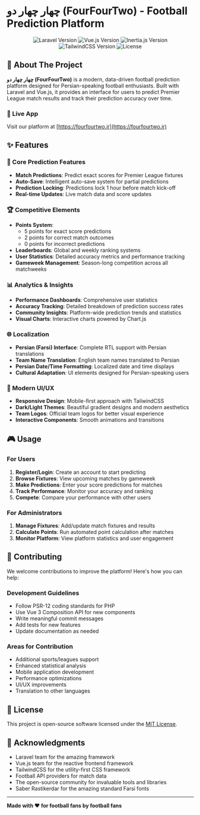 # چهار چهار دو (FourFourTwo) - Football Prediction Platform

<p align="center">
  <img src="https://img.shields.io/badge/Laravel-11.x-red.svg" alt="Laravel Version">
  <img src="https://img.shields.io/badge/Vue.js-3.x-green.svg" alt="Vue.js Version">
  <img src="https://img.shields.io/badge/Inertia.js-2.x-purple.svg" alt="Inertia.js Version">
  <img src="https://img.shields.io/badge/TailwindCSS-3.x-blue.svg" alt="TailwindCSS Version">
  <img src="https://img.shields.io/badge/License-MIT-yellow.svg" alt="License">
</p>

## 🚀 About The Project

**چهار چهار دو (FourFourTwo)** is a modern, data-driven football prediction platform designed for Persian-speaking football enthusiasts. Built with Laravel and Vue.js, it provides an interface for users to predict Premier League match results and track their prediction accuracy over time.

### 🌟 Live App
Visit our platform at [https://fourfourtwo.ir](https://fourfourtwo.ir)

## ✨ Features

### 🎯 Core Prediction Features
- **Match Predictions**: Predict exact scores for Premier League fixtures
- **Auto-Save**: Intelligent auto-save system for partial predictions
- **Prediction Locking**: Predictions lock 1 hour before match kick-off
- **Real-time Updates**: Live match data and score updates

### 🏆 Competitive Elements
- **Points System**: 
  - 5 points for exact score predictions
  - 2 points for correct match outcomes
  - 0 points for incorrect predictions
- **Leaderboards**: Global and weekly ranking systems
- **User Statistics**: Detailed accuracy metrics and performance tracking
- **Gameweek Management**: Season-long competition across all matchweeks

### 📊 Analytics & Insights
- **Performance Dashboards**: Comprehensive user statistics
- **Accuracy Tracking**: Detailed breakdown of prediction success rates
- **Community Insights**: Platform-wide prediction trends and statistics
- **Visual Charts**: Interactive charts powered by Chart.js

### 🌐 Localization
- **Persian (Farsi) Interface**: Complete RTL support with Persian translations
- **Team Name Translation**: English team names translated to Persian
- **Persian Date/Time Formatting**: Localized date and time displays
- **Cultural Adaptation**: UI elements designed for Persian-speaking users

### 🎨 Modern UI/UX
- **Responsive Design**: Mobile-first approach with TailwindCSS
- **Dark/Light Themes**: Beautiful gradient designs and modern aesthetics
- **Team Logos**: Official team logos for better visual experience
- **Interactive Components**: Smooth animations and transitions


## 🎮 Usage

### For Users
1. **Register/Login**: Create an account to start predicting
2. **Browse Fixtures**: View upcoming matches by gameweek
3. **Make Predictions**: Enter your score predictions for matches
4. **Track Performance**: Monitor your accuracy and ranking
5. **Compete**: Compare your performance with other users

### For Administrators
1. **Manage Fixtures**: Add/update match fixtures and results
2. **Calculate Points**: Run automated point calculation after matches
3. **Monitor Platform**: View platform statistics and user engagement



## 🤝 Contributing

We welcome contributions to improve the platform! Here's how you can help:

### Development Guidelines
- Follow PSR-12 coding standards for PHP
- Use Vue 3 Composition API for new components
- Write meaningful commit messages
- Add tests for new features
- Update documentation as needed

### Areas for Contribution
- Additional sports/leagues support
- Enhanced statistical analysis
- Mobile application development
- Performance optimizations
- UI/UX improvements
- Translation to other languages



## 📄 License

This project is open-source software licensed under the [MIT License](LICENSE).


## 🙏 Acknowledgments

- Laravel team for the amazing framework
- Vue.js team for the reactive frontend framework
- TailwindCSS for the utility-first CSS framework
- Football API providers for match data
- The open-source community for invaluable tools and libraries
- Saber Rastikerdar for the amazing standard Farsi fonts

---

**Made with ❤️ for football fans by football fans**
